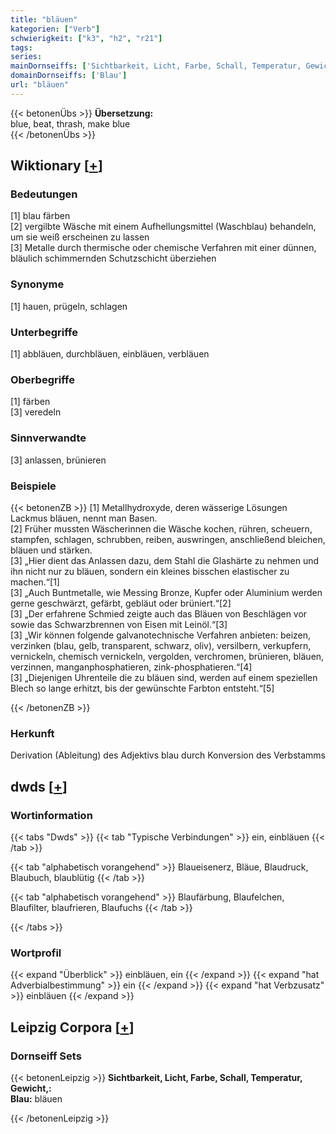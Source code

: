 ```yaml
---
title: "bläuen"
kategorien: ["Verb"]
schwierigkeit: ["k3", "h2", "r21"]
tags:
series:
mainDornseiffs: ['Sichtbarkeit, Licht, Farbe, Schall, Temperatur, Gewicht,']
domainDornseiffs: ['Blau']
url: "bläuen"
---
```


{{< betonenÜbs >}}
**Übersetzung:**  
blue, beat, thrash, make  blue  
{{< /betonenÜbs >}}

## Wiktionary [[+](https://de.wiktionary.org/wiki/bläuen)]

### Bedeutungen
[1] blau färben  
[2] vergilbte Wäsche mit einem Aufhellungsmittel (Waschblau) behandeln, um sie weiß erscheinen zu lassen  
[3] Metalle durch thermische oder chemische Verfahren mit einer dünnen, bläulich schimmernden Schutzschicht überziehen  

### Synonyme
[1] hauen, prügeln, schlagen  

### Unterbegriffe
[1] abbläuen, durchbläuen, einbläuen, verbläuen  

### Oberbegriffe
[1] färben  
[3] veredeln  

### Sinnverwandte
[3] anlassen, brünieren  

### Beispiele
{{< betonenZB >}}
[1] Metallhydroxyde, deren wässerige Lösungen Lackmus bläuen, nennt man Basen.  
[2] Früher mussten Wäscherinnen die Wäsche kochen, rühren, scheuern, stampfen, schlagen, schrubben, reiben, auswringen, anschließend bleichen, bläuen und stärken.  
[3] „Hier dient das Anlassen dazu, dem Stahl die Glashärte zu nehmen und ihn nicht nur zu bläuen, sondern ein kleines bisschen elastischer zu machen.“[1]  
[3] „Auch Buntmetalle, wie Messing Bronze, Kupfer oder Aluminium werden gerne geschwärzt, gefärbt, gebläut oder brüniert.“[2]  
[3] „Der erfahrene Schmied zeigte auch das Bläuen von Beschlägen vor sowie das Schwarzbrennen von Eisen mit Leinöl.“[3]  
[3] „Wir können folgende galvanotechnische Verfahren anbieten: beizen, verzinken (blau, gelb, transparent, schwarz, oliv), versilbern, verkupfern, vernickeln, chemisch vernickeln, vergolden, verchromen, brünieren, bläuen, verzinnen, manganphosphatieren, zink-phosphatieren.“[4]  
[3] „Diejenigen Uhrenteile die zu bläuen sind, werden auf einem speziellen Blech so lange erhitzt, bis der gewünschte Farbton entsteht.“[5]  

{{< /betonenZB >}}
### Herkunft
Derivation (Ableitung) des Adjektivs blau durch Konversion des Verbstamms  



## dwds [[+](https://www.dwds.de/wb/bläuen)]

### Wortinformation
{{< tabs "Dwds" >}}
{{< tab "Typische Verbindungen" >}}
ein, einbläuen
{{< /tab >}}

{{< tab "alphabetisch vorangehend" >}}
Blaueisenerz, Bläue, Blaudruck, Blaubuch, blaublütig
{{< /tab >}}

{{< tab "alphabetisch vorangehend" >}}
Blaufärbung, Blaufelchen, Blaufilter, blaufrieren, Blaufuchs
{{< /tab >}}

{{< /tabs >}}

### Wortprofil
{{< expand "Überblick" >}} einbläuen, ein {{< /expand >}}
{{< expand "hat Adverbialbestimmung" >}} ein {{< /expand >}}
{{< expand "hat Verbzusatz" >}} einbläuen {{< /expand >}}

## Leipzig Corpora [[+](https://corpora.uni-leipzig.de/en/res?word=bläuen&corpusId=deu_newscrawl-public_2018)]

### Dornseiff Sets
{{< betonenLeipzig >}}
**Sichtbarkeit, Licht, Farbe, Schall, Temperatur, Gewicht,:**  
**Blau:** bläuen  

{{< /betonenLeipzig >}}

